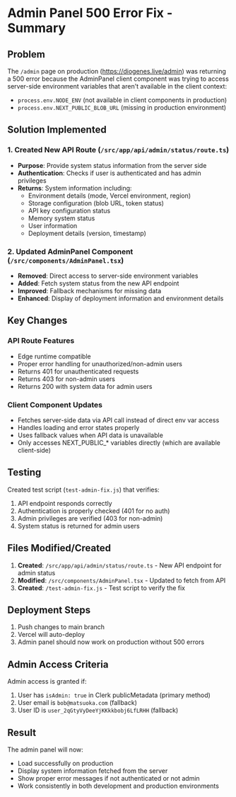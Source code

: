 # Admin Panel 500 Error Fix - Summary

## Problem
The `/admin` page on production (https://diogenes.live/admin) was returning a 500 error because the AdminPanel client component was trying to access server-side environment variables that aren't available in the client context:
- `process.env.NODE_ENV` (not available in client components in production)
- `process.env.NEXT_PUBLIC_BLOB_URL` (missing in production environment)

## Solution Implemented

### 1. Created New API Route (`/src/app/api/admin/status/route.ts`)
- **Purpose**: Provide system status information from the server side
- **Authentication**: Checks if user is authenticated and has admin privileges
- **Returns**: System information including:
  - Environment details (mode, Vercel environment, region)
  - Storage configuration (blob URL, token status)
  - API key configuration status
  - Memory system status
  - User information
  - Deployment details (version, timestamp)

### 2. Updated AdminPanel Component (`/src/components/AdminPanel.tsx`)
- **Removed**: Direct access to server-side environment variables
- **Added**: Fetch system status from the new API endpoint
- **Improved**: Fallback mechanisms for missing data
- **Enhanced**: Display of deployment information and environment details

## Key Changes

### API Route Features
- Edge runtime compatible
- Proper error handling for unauthorized/non-admin users
- Returns 401 for unauthenticated requests
- Returns 403 for non-admin users
- Returns 200 with system data for admin users

### Client Component Updates
- Fetches server-side data via API call instead of direct env var access
- Handles loading and error states properly
- Uses fallback values when API data is unavailable
- Only accesses NEXT_PUBLIC_* variables directly (which are available client-side)

## Testing

Created test script (`test-admin-fix.js`) that verifies:
1. API endpoint responds correctly
2. Authentication is properly checked (401 for no auth)
3. Admin privileges are verified (403 for non-admin)
4. System status is returned for admin users

## Files Modified/Created

1. **Created**: `/src/app/api/admin/status/route.ts` - New API endpoint for admin status
2. **Modified**: `/src/components/AdminPanel.tsx` - Updated to fetch from API
3. **Created**: `/test-admin-fix.js` - Test script to verify the fix

## Deployment Steps

1. Push changes to main branch
2. Vercel will auto-deploy
3. Admin panel should now work on production without 500 errors

## Admin Access Criteria

Admin access is granted if:
1. User has `isAdmin: true` in Clerk publicMetadata (primary method)
2. User email is `bob@matsuoka.com` (fallback)
3. User ID is `user_2qGtyVyDeeYjKKkkbobj6LfLRHH` (fallback)

## Result

The admin panel will now:
- Load successfully on production
- Display system information fetched from the server
- Show proper error messages if not authenticated or not admin
- Work consistently in both development and production environments